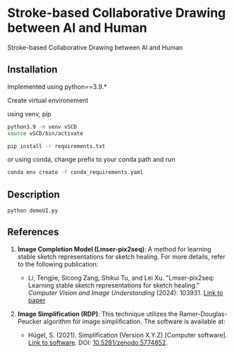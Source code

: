 # Stroke-based Collaborative Drawing between AI and Human

Stroke-based Collaborative Drawing between AI and Human


## Installation
Implemented using python==3.9.*


Create virtual environement

using venv, pip

```bash
python3.9 -m venv vSCD
source vSCD/bin/activate

pip install -r requirements.txt
```
or using conda, change prefix to your conda path and run

```bash
conda env create -f conda_requirements.yaml
```


## Description

```shell
python demoUI.py
```

## References

1. **Image Completion Model (Lmser-pix2seq)**: A method for learning stable sketch representations for sketch healing. For more details, refer to the following publication:

   - Li, Tengjie, Sicong Zang, Shikui Tu, and Lei Xu. "Lmser-pix2seq: Learning stable sketch representations for sketch healing." *Computer Vision and Image Understanding* (2024): 103931. [Link to paper](link_to_paper)
  

2. **Image Simplification (RDP)**: This technique utilizes the Ramer-Douglas-Peucker algorithm for image simplification. The software is available at:

   - Hügel, S. (2021). Simplification (Version X.Y.Z) [Computer software]. [Link to software](https://github.com/urschrei/simplification). DOI: [10.5281/zenodo.5774852](https://doi.org/10.5281/zenodo.5774852).
